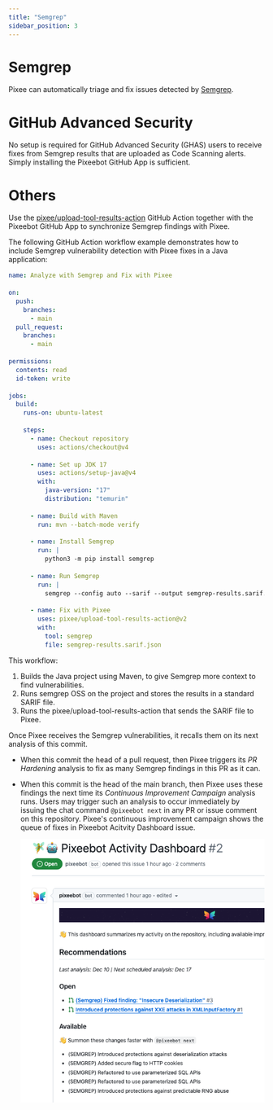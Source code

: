 ```yaml
---
title: "Semgrep"
sidebar_position: 3
---
```


# Semgrep

Pixee can automatically triage and fix issues detected by [Semgrep](https://semgrep.dev/).

# GitHub Advanced Security

No setup is required for GitHub Advanced Security (GHAS) users to receive fixes from Semgrep results that are uploaded as Code Scanning alerts. Simply installing the Pixeebot GitHub App is sufficient.

# Others

Use the [pixee/upload-tool-results-action](https://github.com/pixee/upload-tool-results-action) GitHub Action together with the Pixeebot GitHub App to synchronize Semgrep findings with Pixee.

The following GitHub Action workflow example demonstrates how to include Semgrep vulnerability detection with Pixee fixes in a Java application:

```yaml
name: Analyze with Semgrep and Fix with Pixee

on:
  push:
    branches:
      - main
  pull_request:
    branches:
      - main

permissions:
  contents: read
  id-token: write

jobs:
  build:
    runs-on: ubuntu-latest

    steps:
      - name: Checkout repository
        uses: actions/checkout@v4

      - name: Set up JDK 17
        uses: actions/setup-java@v4
        with:
          java-version: "17"
          distribution: "temurin"

      - name: Build with Maven
        run: mvn --batch-mode verify

      - name: Install Semgrep
        run: |
          python3 -m pip install semgrep

      - name: Run Semgrep
        run: |
          semgrep --config auto --sarif --output semgrep-results.sarif.json

      - name: Fix with Pixee
        uses: pixee/upload-tool-results-action@v2
        with:
          tool: semgrep
          file: semgrep-results.sarif.json
```

This workflow:

1. Builds the Java project using Maven, to give Semgrep more context to find vulnerabilities.
2. Runs semgrep OSS on the project and stores the results in a standard SARIF file.
3. Runs the pixee/upload-tool-results-action that sends the SARIF file to Pixee.

Once Pixee receives the Semgrep vulnerabilities, it recalls them on its next analysis of this commit.

- When this commit the head of a pull request, then Pixee triggers its _PR Hardening_ analysis to fix as many Semgrep findings in this PR as it can.
- When this commit is the head of the main branch, then Pixee uses these findings the next time its _Continuous Improvement Campaign_ analysis runs. Users may trigger such an analysis to occur immediately by issuing the chat command `@pixeebot next` in any PR or issue comment on this repository. Pixee's continuous improvement campaign shows the queue of fixes in Pixeebot Acitvity Dashboard issue.

  ![Pixeebot Activity Dashboard issue](./semgrep-issue-dashlist.png)
